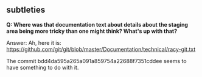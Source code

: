 ## subtleties

**Q: Where was that documentation text about details about the staging area
being more tricky than one might think? What's up with that?**

Answer: Ah, here it is:
https://github.com/git/git/blob/master/Documentation/technical/racy-git.txt

The commit bdd4da595a265a091a859754a22688f7351cddee seems to have
something to do with it.

